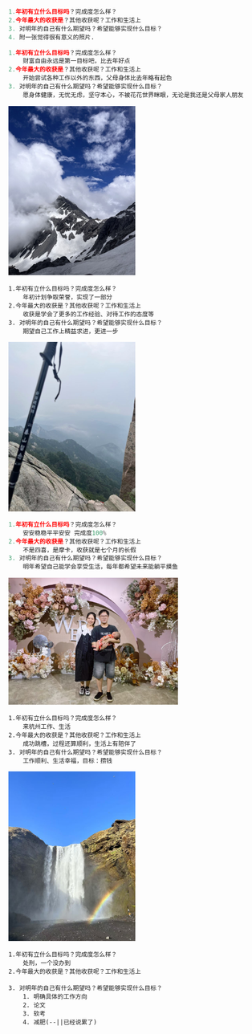 ~~~python
1.年初有立什么目标吗？完成度怎么样？
2.今年最大的收获是？其他收获呢？工作和生活上
3. 对明年的自己有什么期望吗？希望能够实现什么目标？
4. 附一张觉得很有意义的照片. 
~~~

~~~python
1.年初有立什么目标吗？完成度怎么样？
	财富自由永远是第一目标吧，比去年好点
2.今年最大的收获是？其他收获呢？工作和生活上
	开始尝试各种工作以外的东西，父母身体比去年略有起色
3. 对明年的自己有什么期望吗？希望能够实现什么目标？
	愿身体健康，无忧无虑，坚守本心，不被花花世界眯眼，无论是我还是父母家人朋友
~~~

<img src="images_2024/1.jpg" alt="1" style="zoom:33%;" />

~~~
1.年初有立什么目标吗？完成度怎么样？
	年初计划争取荣誉，实现了一部分
2.今年最大的收获是？其他收获呢？工作和生活上
	收获是学会了更多的工作经验、对待工作的态度等
3. 对明年的自己有什么期望吗？希望能够实现什么目标？
	期望自己工作上精益求进，更进一步
~~~

<img src="./images_2024/2.jpg" alt="2" style="zoom:33%;" />

~~~python
1.年初有立什么目标吗？完成度怎么样？
	安安稳稳平平安安 完成度100%
2.今年最大的收获是？其他收获呢？工作和生活上
	不是四喜，是摩卡，收获就是七个月的长假
3. 对明年的自己有什么期望吗？希望能够实现什么目标？
	明年希望自己能学会享受生活，每年都希望未来能躺平摸鱼
~~~

<img src="./images_2024/3.jpg" alt="3" style="zoom:33%;" />

~~~
1.年初有立什么目标吗？完成度怎么样？
	来杭州工作、生活
2.今年最大的收获是？其他收获呢？工作和生活上
	成功跳槽，过程还算顺利，生活上有陪伴了
3. 对明年的自己有什么期望吗？希望能够实现什么目标？
	工作顺利、生活幸福，目标：攒钱
~~~

<img src="./images_2024/4.jpg" alt="4" style="zoom:33%;" />

~~~
1.年初有立什么目标吗？完成度怎么样？
	处刑，一个没办到
2.今年最大的收获是？其他收获呢？工作和生活上
	
3. 对明年的自己有什么期望吗？希望能够实现什么目标？
	1. 明确具体的工作方向
    2. 论文
    3. 软考
    4. 减肥(--||已经说累了)
~~~

